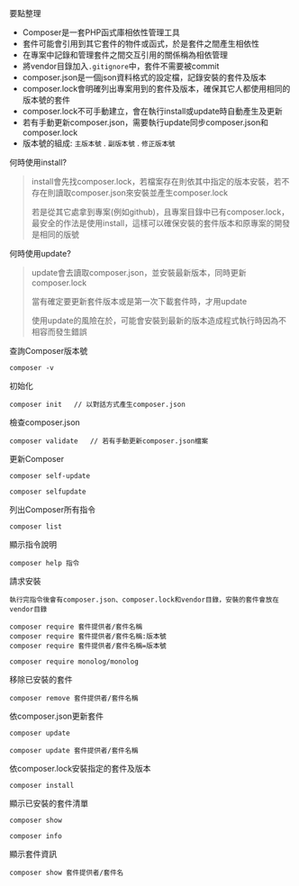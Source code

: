 要點整理
- Composer是一套PHP函式庫相依性管理工具
- 套件可能會引用到其它套件的物件或函式，於是套件之間產生相依性
- 在專案中記錄和管理套件之間交互引用的關係稱為相依管理
- 將vendor目錄加入`.gitignore`中，套件不需要被commit
- composer.json是一個json資料格式的設定檔，記錄安裝的套件及版本
- composer.lock會明確列出專案用到的套件及版本，確保其它人都使用相同的版本號的套件
- composer.lock不可手動建立，會在執行install或update時自動產生及更新
- 若有手動更新composer.json，需要執行update同步composer.json和composer.lock
- 版本號的組成: `主版本號` . `副版本號` . `修正版本號`

何時使用install?
>install會先找composer.lock，若檔案存在則依其中指定的版本安裝，若不存在則讀取composer.json來安裝並產生composer.lock
>
>若是從其它處拿到專案(例如github)，且專案目錄中已有composer.lock，最安全的作法是使用install，這樣可以確保安裝的套件版本和原專案的開發是相同的版號

何時使用update?
>update會去讀取composer.json，並安裝最新版本，同時更新composer.lock
>
>當有確定要更新套件版本或是第一次下載套件時，才用update
>
> 使用update的風險在於，可能會安裝到最新的版本造成程式執行時因為不相容而發生錯誤


查詢Composer版本號
```
composer -v
```

初始化
```
composer init	// 以對話方式產生composer.json
```

檢查composer.json
```
composer validate	// 若有手動更新composer.json檔案
```

更新Composer
```
composer self-update
```
```
composer selfupdate
```

列出Composer所有指令
```
composer list
```

顯示指令說明
```
composer help 指令
```

請求安裝
```
執行完指令後會有composer.json、composer.lock和vendor目錄，安裝的套件會放在vendor目錄
```
```
composer require 套件提供者/套件名稱
composer require 套件提供者/套件名稱:版本號
composer require 套件提供者/套件名稱=版本號
```
```
composer require monolog/monolog
```

移除已安裝的套件
```
composer remove 套件提供者/套件名稱
```

依composer.json更新套件
```
composer update
```
```
composer update 套件提供者/套件名稱
```

依composer.lock安裝指定的套件及版本
```
composer install
```

顯示已安裝的套件清單
```
composer show
```
```
composer info
```

顯示套件資訊
```
composer show 套件提供者/套件名
```